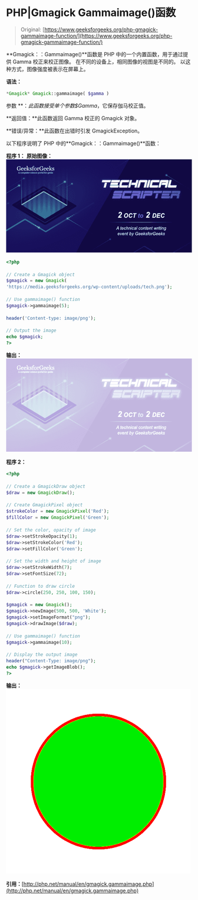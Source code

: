 # PHP|Gmagick Gammaimage()函数

> Original: [https://www.geeksforgeeks.org/php-gmagick-gammaimage-function/](https://www.geeksforgeeks.org/php-gmagick-gammaimage-function/)

**Gmagick：：Gammaimage()**函数是 PHP 中的一个内置函数，用于通过提供 Gamma 校正来校正图像。 在不同的设备上，相同图像的视图是不同的。 以这种方式，图像强度被表示在屏幕上。

**语法：**

```php
*Gmagick* Gmagick::gammaimage( $gamma )
```

参数
**：**此函数接受单个参数*$Gamma*，它保存伽马校正值。

**返回值：**此函数返回 Gamma 校正的 Gmagick 对象。

**错误/异常：**此函数在出错时引发 GmagickException。

以下程序说明了 PHP 中的**Gmagick：：Gammaimage()**函数：

**程序 1：**
**原始图像：**
![](img/88e955c2701e97341d552eba1b5adceb.png)

```php
<?php 

// Create a Gmagick object 
$gmagick = new Gmagick(
'https://media.geeksforgeeks.org/wp-content/uploads/tech.png'); 

// Use gammaimage() function 
$gmagick->gammaimage(5);

header('Content-type: image/png'); 

// Output the image 
echo $gmagick; 
?> 
```

**输出：**
![](img/3783d1348a7565155cd129cb0179d732.png)

**程序 2：**

```php
<?php 

// Create a GmagickDraw object 
$draw = new GmagickDraw(); 

// Create GmagickPixel object 
$strokeColor = new GmagickPixel('Red'); 
$fillColor = new GmagickPixel('Green'); 

// Set the color, opacity of image 
$draw->setStrokeOpacity(1); 
$draw->setStrokeColor('Red'); 
$draw->setFillColor('Green'); 

// Set the width and height of image 
$draw->setStrokeWidth(7); 
$draw->setFontSize(72); 

// Function to draw circle  
$draw->circle(250, 250, 100, 150); 

$gmagick = new Gmagick(); 
$gmagick->newImage(500, 500, 'White'); 
$gmagick->setImageFormat("png"); 
$gmagick->drawImage($draw); 

// Use gammaimage() function 
$gmagick->gammaimage(10);

// Display the output image 
header("Content-Type: image/png"); 
echo $gmagick->getImageBlob(); 
?> 
```

**输出：**
![](img/0ffe80aa786bf21515797dd642337223.png)

**引用：**[http://php.net/manual/en/gmagick.gammaimage.php](http://php.net/manual/en/gmagick.gammaimage.php)